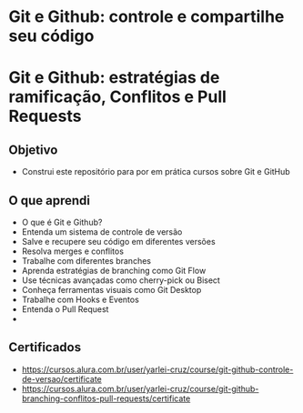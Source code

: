 # Git e Github: controle e compartilhe seu código
# Git e Github: estratégias de ramificação, Conflitos e Pull Requests

## Objetivo
- Construi este repositório para por em prática cursos sobre Git e GitHub

## O que aprendi
- O que é Git e Github?
- Entenda um sistema de controle de versão
- Salve e recupere seu código em diferentes versões
- Resolva merges e conflitos
- Trabalhe com diferentes branches
- Aprenda estratégias de branching como Git Flow
- Use técnicas avançadas como cherry-pick ou Bisect
- Conheça ferramentas visuais como Git Desktop
- Trabalhe com Hooks e Eventos
- Entenda o Pull Request
- 
## Certificados
- https://cursos.alura.com.br/user/yarlei-cruz/course/git-github-controle-de-versao/certificate
- https://cursos.alura.com.br/user/yarlei-cruz/course/git-github-branching-conflitos-pull-requests/certificate
